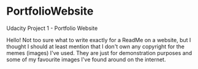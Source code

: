 # PortfolioWebsite
Udacity Project 1 - Portfolio Website

Hello!
Not too sure what to write exactly for a ReadMe on a website, but I thought I should at least mention that I don't own any copyright for the memes (images) I've used. They are just for demonstration purposes and some of my favourite images I've found around on the internet.

